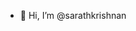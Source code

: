 - 👋 Hi, I’m @sarathkrishnan

<!---
sarathkrishnan-ateam/sarathkrishnan-ateam is a ✨ special ✨ repository because its `README.md` (this file) appears on your GitHub profile.
You can click the Preview link to take a look at your changes.
--->
